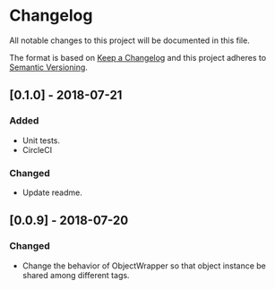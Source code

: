 # Changelog
All notable changes to this project will be documented in this file.

The format is based on [Keep a Changelog](https://keepachangelog.com/en/1.0.0/)
and this project adheres to [Semantic Versioning](https://semver.org/spec/v2.0.0.html).

## [0.1.0] - 2018-07-21
### Added
- Unit tests.
- CircleCI

### Changed
- Update readme.

## [0.0.9] - 2018-07-20
### Changed
- Change the behavior of ObjectWrapper so that object instance be shared among different tags.
